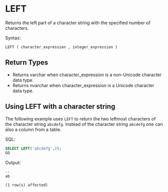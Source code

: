 # LEFT

Returns the left part of a character string with the specified number of characters.

Syntax:
```
LEFT ( character_expression , integer_expression )
```

## Return Types
* Returns varchar when character_expression is a non-Unicode character data type.
* Returns nvarchar when character_expression is a Unicode character data type.


## Using LEFT with a character string

The following example uses `LEFT` to return the two leftmost characters of the character string `abcdefg`.
Instead of the character string `abcdefg` one can also a column from a table. 

SQL:
```SQL
SELECT LEFT('abcdefg',2);  
GO
```

Output:
```
--   
ab   

(1 row(s) affected)
```
